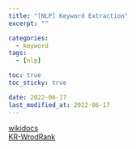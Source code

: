 ```yaml
---
title: "[NLP] Keyword Extraction"
excerpt: ""

categories:
  - keyword
tags:
  - [nlp]

toc: true
toc_sticky: true

date: 2022-06-17
last_modified_at: 2022-06-17
---
```


[wikidocs](https://wikidocs.net/159468)  
[KR-WrodRank](https://lovit.github.io/nlp/2018/04/16/krwordrank/)  
